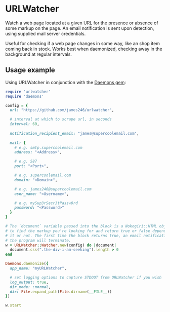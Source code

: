 URLWatcher
==========

Watch a web page located at a given URL for the presence or absence of some markup on the page. An email notification is sent upon detection, using supplied mail server credentials.

Useful for checking if a web page changes in some way, like an shop item coming back in stock. Works best when daemonized, checking away in the background at regular intervals.

Usage example
-------------

Using URLWatcher in conjunction with the [Daemons gem](https://github.com/thuehlinger/daemons):

```ruby
require 'urlwatcher'
require 'daemons'

config = {
  url: "https://github.com/james246/urlwatcher",

  # interval at which to scrape url, in seconds
  interval: 60, 
  
  notification_recipient_email: "james@supercoolemail.com",
  
  mail: {
    # e.g. smtp.supercoolemail.com
    address: "<Address>", 

    # e.g. 587
    port: "<Port>", 

    # e.g. supercoolemail.com
    domain: "<Domain>", 

    # e.g. james246@supercoolemail.com
    user_name: "<Username>", 

    # e.g. mySup3rSecr3tPassw0rd
    password: "<Password>" 
  }
}

# The `document` variable passed into the block is a Nokogiri::HTML object. Use selectors on it
# to find the markup you're looking for and return true or false depending on whether you find
# it or not. The first time the block returns true, an email notification will be sent and
# the program will terminate.
w = URLWatcher::Watcher.new(config) do |document|
  document.css(".the-div-i-am-seeking").length > 0
end

Daemons.daemonize({
  app_name: "myURLWatcher",

  # set logging options to capture STDOUT from URLWatcher if you wish
  log_output: true, 
  dir_mode: :normal,
  dir: File.expand_path(File.dirname(__FILE__))
})

w.start
```
